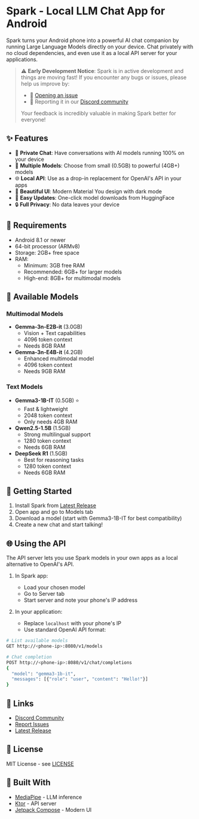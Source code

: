 # Spark - Local LLM Chat App for Android

Spark turns your Android phone into a powerful AI chat companion by running Large Language Models directly on your device. Chat privately with no cloud dependencies, and even use it as a local API server for your applications.

> ⚠️ **Early Development Notice**: Spark is in active development and things are moving fast! If you encounter any bugs or issues, please help us improve by:
> - 🐛 [Opening an issue](https://github.com/reagent-systems/Spark/issues)
> - 💬 Reporting it in our [Discord community](https://discord.reagent-systems.com/)
> 
> Your feedback is incredibly valuable in making Spark better for everyone!

## ✨ Features

- 💬 **Private Chat**: Have conversations with AI models running 100% on your device
- 🤖 **Multiple Models**: Choose from small (0.5GB) to powerful (4GB+) models
- 🌐 **Local API**: Use as a drop-in replacement for OpenAI's API in your apps
- 🎨 **Beautiful UI**: Modern Material You design with dark mode
- 🔄 **Easy Updates**: One-click model downloads from HuggingFace
- 🔒 **Full Privacy**: No data leaves your device

## 📱 Requirements

- Android 8.1 or newer
- 64-bit processor (ARMv8)
- Storage: 2GB+ free space
- RAM: 
  - Minimum: 3GB free RAM
  - Recommended: 6GB+ for larger models
  - High-end: 8GB+ for multimodal models

## 🤖 Available Models

### Multimodal Models
- **Gemma-3n-E2B-it** (3.0GB)
  - Vision + Text capabilities
  - 4096 token context
  - Needs 8GB RAM
- **Gemma-3n-E4B-it** (4.2GB)
  - Enhanced multimodal model
  - 4096 token context
  - Needs 9GB RAM

### Text Models
- **Gemma3-1B-IT** (0.5GB) ⭐
  - Fast & lightweight
  - 2048 token context
  - Only needs 4GB RAM
- **Qwen2.5-1.5B** (1.5GB)
  - Strong multilingual support
  - 1280 token context
  - Needs 6GB RAM
- **DeepSeek R1** (1.5GB)
  - Best for reasoning tasks
  - 1280 token context
  - Needs 6GB RAM

## 🚀 Getting Started

1. Install Spark from [Latest Release](https://github.com/reagent-systems/spark/releases)
2. Open app and go to Models tab
3. Download a model (start with Gemma3-1B-IT for best compatibility)
4. Create a new chat and start talking!

## 🌐 Using the API

The API server lets you use Spark models in your own apps as a local alternative to OpenAI's API.

1. In Spark app:
   - Load your chosen model
   - Go to Server tab
   - Start server and note your phone's IP address

2. In your application:
   - Replace `localhost` with your phone's IP
   - Use standard OpenAI API format:

```bash
# List available models
GET http://<phone-ip>:8080/v1/models

# Chat completion
POST http://<phone-ip>:8080/v1/chat/completions
{
  "model": "gemma3-1b-it",
  "messages": [{"role": "user", "content": "Hello!"}]
}
```

## 🔗 Links

- [Discord Community](https://discord.reagent-systems.com/)
- [Report Issues](https://github.com/reagent-systems/Spark/issues)
- [Latest Release](https://github.com/reagent-systems/spark/releases)

## 📄 License

MIT License - see [LICENSE](LICENSE)

## 🙏 Built With

- [MediaPipe](https://developers.google.com/mediapipe/solutions/genai/llm_inference/android) - LLM inference
- [Ktor](https://ktor.io/) - API server
- [Jetpack Compose](https://developer.android.com/jetpack/compose) - Modern UI
